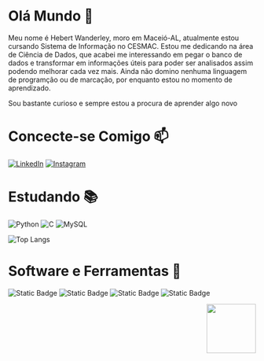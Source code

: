 <div>

# Olá Mundo 🖖

<p>
    Meu nome é Hebert Wanderley, moro em Maceió-AL, atualmente estou cursando Sistema de Informação no CESMAC. Estou me dedicando na área de Ciência de Dados, que acabei me interessando em pegar o banco de dados e transformar em informações úteis para poder ser analisados assim podendo melhorar cada vez mais.
    Ainda não domino nenhuma linguagem de programção ou de marcação, por enquanto estou no momento de aprendizado.
</p>
<p>Sou bastante curioso e sempre estou a procura de aprender algo novo</p>

</div>

<div>

# Concecte-se Comigo 📫
[![LinkedIn](https://img.shields.io/badge/LinkedIn-000?style=for-the-badge&logo=linkedin&logoColor=0E76A8&)](https://www.linkedin.com/in/hebert-wanderley-455776207/)
[![Instagram](https://img.shields.io/badge/Instagram-000?style=for-the-badge&logo=instagram&color=black)](https://www.instagram.com/hebertt_s/)
</div>

<div>

# Estudando 📚


![Python](https://img.shields.io/badge/Python-000?style=for-the-badge&logo=python)
![C](https://img.shields.io/badge/C-000?style=for-the-badge&logo=c)
![MySQL](https://img.shields.io/badge/MySQL-000?style=for-the-badge&logo=MySQL)

![Top Langs](https://github-readme-stats-git-masterrstaa-rickstaa.vercel.app/api/top-langs/?username=hebertts&theme=transparent)
</div>

<div>

# Software e Ferramentas 🧰

![Static Badge](https://img.shields.io/badge/Power%20Bi%20-%20F2C811?logo=powerbi&color=black)
![Static Badge](https://img.shields.io/badge/Microsoft%20Excel%20-%217346?logo=microsoftexcel&logoColor=white&color=darkgreen)
![Static Badge](https://img.shields.io/badge/Power%20Apps%20-%208A2BE2?logo=powerapps&labelColor=write&color=purple)
![Static Badge](https://img.shields.io/badge/Power%20Automate%20-%20192EF7?logo=powerautomate&labelColor=write&color=darkblue)

</div>

<p align="right">
<img src="https://giffiles.alphacoders.com/140/14060.gif"  width="100" />

